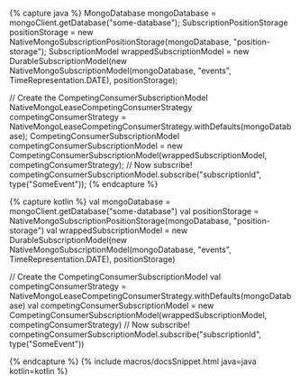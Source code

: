 {% capture java %}
MongoDatabase mongoDatabase = mongoClient.getDatabase("some-database");
SubscriptionPositionStorage positionStorage = new NativeMongoSubscriptionPositionStorage(mongoDatabase, "position-storage");
SubscriptionModel wrappedSubscriptionModel = new DurableSubscriptionModel(new NativeMongoSubscriptionModel(mongoDatabase, "events", TimeRepresentation.DATE), positionStorage);
 
// Create the CompetingConsumerSubscriptionModel
NativeMongoLeaseCompetingConsumerStrategy competingConsumerStrategy = NativeMongoLeaseCompetingConsumerStrategy.withDefaults(mongoDatabase);
CompetingConsumerSubscriptionModel competingConsumerSubscriptionModel = new CompetingConsumerSubscriptionModel(wrappedSubscriptionModel, competingConsumerStrategy);
 // Now subscribe!
competingConsumerSubscriptionModel.subscribe("subscriptionId", type("SomeEvent"));
{% endcapture %}

{% capture kotlin %}
val mongoDatabase = mongoClient.getDatabase("some-database")
val positionStorage = NativeMongoSubscriptionPositionStorage(mongoDatabase, "position-storage")
val wrappedSubscriptionModel = new DurableSubscriptionModel(new NativeMongoSubscriptionModel(mongoDatabase, "events", TimeRepresentation.DATE), positionStorage)
 
// Create the CompetingConsumerSubscriptionModel
val competingConsumerStrategy = NativeMongoLeaseCompetingConsumerStrategy.withDefaults(mongoDatabase)
val competingConsumerSubscriptionModel = new CompetingConsumerSubscriptionModel(wrappedSubscriptionModel, competingConsumerStrategy)
 // Now subscribe!
competingConsumerSubscriptionModel.subscribe("subscriptionId", type("SomeEvent"))

{% endcapture %}
{% include macros/docsSnippet.html java=java kotlin=kotlin %}
